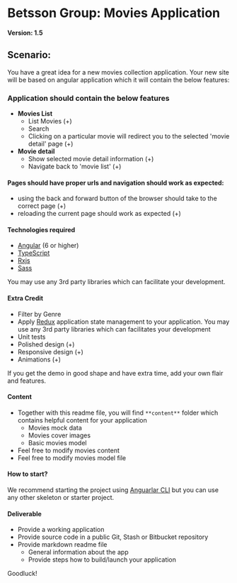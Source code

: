 # Betsson Group: Movies Application
**Version: 1.5**
## Scenario:

You have a great idea for a new movies collection application. Your new site will be based on angular application which it will contain the below features:

### Application should contain the below features

- **Movies List**
  - List Movies (+)
  - Search
  - Clicking on a particular movie will redirect you to the selected &#39;movie detail&#39; page (+)
- **Movie detail**
  - Show selected movie detail information (+)
  - Navigate back to &#39;movie list&#39; (+)

#### Pages should have proper urls and navigation should work as expected:
  * using the back and forward button of the browser should take to the correct page (+)
  * reloading the current page should work as expected (+)

#### Technologies required

- [Angular](https://angular.io/) (6 or higher)
- [TypeScript](https://www.typescriptlang.org/)
- [Rxjs](https://github.com/ReactiveX/rxjs)
- [Sass](http://sass-lang.com/)

You may use any 3rd party libraries which can facilitate your development.

#### Extra Credit

- Filter by Genre
- Apply [Redux](http://redux.js.org/) application state management to your application. You may use any 3rd party libraries which can facilitates your development
- Unit tests
- Polished design (+)
- Responsive design (+)
- Animations (+)

If you get the demo in good shape and have extra time, add your own flair and features.

#### Content

- Together with this readme file, you will find ` **content** ` folder which contains helpful content for your application
  - Movies mock data
  - Movies cover images
  - Basic movies model
- Feel free to modify movies content
- Feel free to modify movies model file

#### How to start?

We recommend starting the project using [Anguarlar CLI](https://cli.angular.io/) but you can use any other
skeleton or starter project.


#### Deliverable

- Provide a working application
- Provide source code in a public Git, Stash or Bitbucket repository
- Provide markdown readme file
  - General information about the app
  - Provide steps how to build/launch your application

Goodluck!